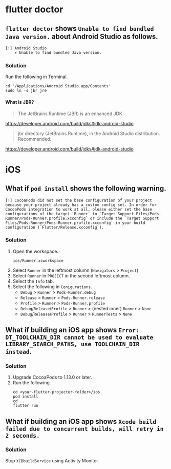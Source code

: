 # flutter doctor
## `flutter doctor` shows `Unable to find bundled Java version.` about Android Studio as follows.
```
[!] Android Studio
    ✗ Unable to find bundled Java version.
```

### Solution
Run the following in Terminal.
```shell
cd '/Applications/Android Studio.app/Contents'
sudo ln -s jbr jre
```

#### What is JBR?
> The JetBrains Runtime (JBR)  is an enhanced JDK

https://developer.android.com/build/jdks#jdk-android-studio

> jbr directory (JetBrains Runtime), in the Android Studio distribution. Recommended.

https://developer.android.com/build/jdks#jdk-android-studio

# iOS
## What if `pod install` shows the following warning.
```
[!] CocoaPods did not set the base configuration of your project because your project already has a custom config set. In order for CocoaPods integration to work at all, please either set the base configurations of the target `Runner` to `Target Support Files/Pods-Runner/Pods-Runner.profile.xcconfig` or include the `Target Support Files/Pods-Runner/Pods-Runner.profile.xcconfig` in your build configuration (`Flutter/Release.xcconfig`).
```
### Solution
1. Open the workspace.
    ```shell
    ios/Runner.xcworkspace
    ```
2. Select `Runner` in the leftmost column (`Navigators` > `Project`)
3. Select `Runner` in `PROJECT` in the second leftmost column.
3. Select the `Info` tab.
4. Select the following in `Conigurations`.
    - `Debug` > `Runner` > `Pods-Runner.debug`
    - `Release` > `Runner` > `Pods-Runner.release`
    - `Profile` > `Runner` > `Pods-Runner.profile`
    - `Debug`/`Release`/`Profile` > `Runner` > (nested inner) `Runner` > `None`
    - `Debug`/`Release`/`Profile` > `Runner` > `RunnerTests` > `None`

## What if building an iOS app shows `Error: DT_TOOLCHAIN_DIR cannot be used to evaluate LIBRARY_SEARCH_PATHS, use TOOLCHAIN_DIR instead`.
### Solution
1. Upgrade CocoaPods to 1.13.0 or later.
2. Run the following.
   ```shell
   cd <your-flutter-projector-folder>/ios
   pod install
   cd ..
   flutter run
   ```

## What if building an iOS app shows `Xcode build failed due to concurrent builds, will retry in 2 seconds.`
### Solution
Stop `XCBbuildService` using Activity Monitor.
